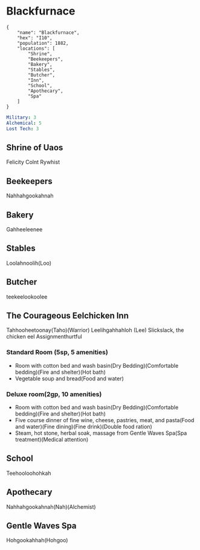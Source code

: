 # Blackfurnace

```
{
    "name": "Blackfurnace",
    "hex": "I10",
    "population": 1882,
    "locations": [
        "Shrine",
        "Beekeepers",
        "Bakery",
        "Stables",
        "Butcher",
        "Inn",
        "School",
        "Apothecary",
        "Spa"
    ]
}
```
```yml
Military: 3
Alchemical: 5
Lost Tech: 3
```

## Shrine of Uaos
Felicity
Colnt Rywhist

## Beekeepers
Nahhahgookahnah

## Bakery
Gahheeleenee

## Stables
Loolahnoolih(Loo)

## Butcher
teekeelookoolee

## The Courageous Eelchicken Inn
Tahhooheetoonay(Taho)(Warrior)
Leelihgahhahloh (Lee)
Slickslack, the chicken eel
Assignmenthurtful

### Standard Room (5sp, 5 amenities)
- Room with cotton bed and wash basin(Dry Bedding)(Comfortable bedding)(Fire and shelter)(Hot bath)
- Vegetable soup and bread(Food and water)

### Deluxe room(2gp, 10 amenities)
- Room with cotton bed and wash basin(Dry Bedding)(Comfortable bedding)(Fire and shelter)(Hot bath)
- Five course dinner of fine wine, cheese, pastries, meat, and pasta(Food and water)(Fine dining)(Fine drink)(Double food ration)
- Steam, hot stone, herbal soak, massage from Gentle Waves Spa(Spa treatment)(Medical attention)

## School
Teehooloohohkah

## Apothecary
Nahhahgookahnah(Nah)(Alchemist)

## Gentle Waves Spa
Hohgookahhah(Hohgoo)